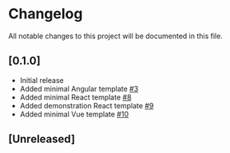 # Changelog

All notable changes to this project will be documented in this file.

## [0.1.0]

- Initial release
- Added minimal Angular template [#3](https://github.com/web3/create-web3js-dapp/pull/3)
- Added minimal React template [#8](https://github.com/web3/create-web3js-dapp/pull/8)
- Added demonstration React template [#9](https://github.com/web3/create-web3js-dapp/pull/9)
- Added minimal Vue template [#10](https://github.com/web3/create-web3js-dapp/pull/10)

## [Unreleased]
